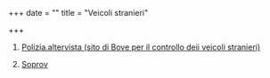 +++
date = ""
title = "Veicoli stranieri"

+++
1. [Polizia.altervista (sito di Bove per il controllo deii veicoli stranieri)](http://polizia.altervista.org/)

2. [Soprov](https://www.soprov.it/)
